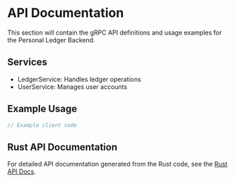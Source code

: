 # API Documentation

This section will contain the gRPC API definitions and usage examples for the Personal Ledger Backend.

## Services

- LedgerService: Handles ledger operations
- UserService: Manages user accounts

## Example Usage

```rust
// Example client code
```

## Rust API Documentation

For detailed API documentation generated from the Rust code, see the [Rust API Docs](rust-docs/index.html).

